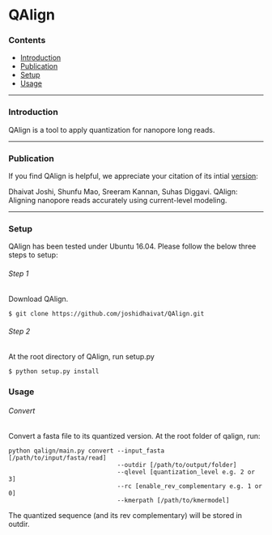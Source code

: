 # QAlign 

### Contents <a id='contents'></a>

* <a href='#intro'>Introduction</a>
* <a href='#pub'>Publication</a>
* <a href='#setup'>Setup</a>
* <a href='#use'>Usage</a>

---

### Introduction <a id='intro'></a>

QAlign is a tool to apply quantization for nanopore long reads.

---

### Publication <a id='pub'></a>

If you find QAlign is helpful, we appreciate your citation of its intial [version](https://www.biorxiv.org/content/10.1101/862813v1):

Dhaivat Joshi, Shunfu Mao, Sreeram Kannan, Suhas Diggavi. QAlign: Aligning nanopore reads accurately using current-level modeling.

---

### Setup <a id='setup'></a>

QAlign has been tested under Ubuntu 16.04. Please follow the below three steps to setup:

###### Step 1
Download QAlign.
```
$ git clone https://github.com/joshidhaivat/QAlign.git
```

###### Step 2
At the root directory of QAlign, run setup.py
```
$ python setup.py install
```

### Usage <a id='use'></a>

###### Convert
Convert a fasta file to its quantized version. At the root folder of qalign, run:

```
python qalign/main.py convert --input_fasta [/path/to/input/fasta/read]
                              --outdir [/path/to/output/folder]
                              --qlevel [quantization_level e.g. 2 or 3]
                              --rc [enable_rev_complementary e.g. 1 or 0]
                              --kmerpath [/path/to/kmermodel]
```

The quantized sequence (and its rev complementary) will be stored in outdir.

